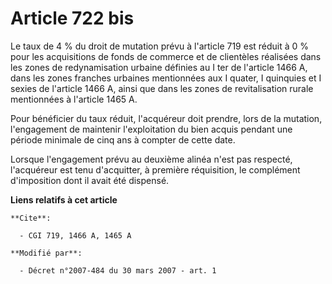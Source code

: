 # Article 722 bis

Le taux de 4 % du droit de mutation prévu à l'article 719 est réduit à 0 % pour les acquisitions de fonds de commerce et de
clientèles réalisées dans les zones de redynamisation urbaine définies au I ter de l'article 1466 A, dans les zones franches
urbaines mentionnées aux I quater, I quinquies et I sexies de l'article 1466 A, ainsi que dans les zones de revitalisation
rurale mentionnées à l'article 1465 A.

Pour bénéficier du taux réduit, l'acquéreur doit prendre, lors de la mutation, l'engagement de maintenir l'exploitation du
bien acquis pendant une période minimale de cinq ans à compter de cette date.

Lorsque l'engagement prévu au deuxième alinéa n'est pas respecté, l'acquéreur est tenu d'acquitter, à première réquisition,
le complément d'imposition dont il avait été dispensé.

**Liens relatifs à cet article**

	**Cite**:

	  - CGI 719, 1466 A, 1465 A

	**Modifié par**:

	  - Décret n°2007-484 du 30 mars 2007 - art. 1
